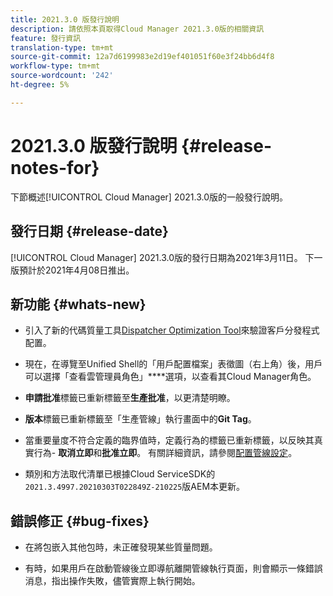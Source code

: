 ```yaml
---
title: 2021.3.0 版發行說明
description: 請依照本頁取得Cloud Manager 2021.3.0版的相關資訊
feature: 發行資訊
translation-type: tm+mt
source-git-commit: 12a7d6199983e2d19ef401051f60e3f24bb6d4f8
workflow-type: tm+mt
source-wordcount: '242'
ht-degree: 5%

---
```



# 2021.3.0 版發行說明 {#release-notes-for}

下節概述[!UICONTROL Cloud Manager] 2021.3.0版的一般發行說明。

## 發行日期 {#release-date}

[!UICONTROL Cloud Manager] 2021.3.0版的發行日期為2021年3月11日。
下一版預計於2021年4月08日推出。

## 新功能 {#whats-new}

* 引入了新的代碼質量工具[Dispatcher Optimization Tool](https://experienceleague.adobe.com/docs/experience-manager-cloud-manager/using/how-to-use/custom-code-quality-rules.html?lang=en#dispatcher-optimization-tool-rules)來驗證客戶分發程式配置。

* 現在，在導覽至Unified Shell的「用戶配置檔案」表徵圖（右上角）後，用戶可以選擇「查看雲管理員角色」****&#x200B;選項，以查看其Cloud Manager角色。

* **申請批准**&#x200B;標籤已重新標籤至&#x200B;**生產批准**，以更清楚明瞭。

* **版本**&#x200B;標籤已重新標籤至「生產管線」執行畫面中的&#x200B;**Git Tag**。

* 當重要量度不符合定義的臨界值時，定義行為的標籤已重新標籤，以反映其真實行為- **取消立即**&#x200B;和&#x200B;**批准立即**。 有關詳細資訊，請參閱[配置管線設定](https://experienceleague.adobe.com/docs/experience-manager-cloud-manager/using/how-to-use/configuring-pipeline.html?lang=en#configuring-the-pipeline-settings-from-cloud-manager)。

* 類別和方法取代清單已根據Cloud ServiceSDK的`2021.3.4997.20210303T022849Z-210225`版AEM本更新。

## 錯誤修正 {#bug-fixes}

* 在將包嵌入其他包時，未正確發現某些質量問題。

* 有時，如果用戶在啟動管線後立即導航離開管線執行頁面，則會顯示一條錯誤消息，指出操作失敗，儘管實際上執行開始。